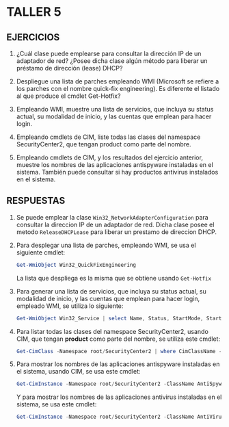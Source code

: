 # TALLER 5 
## EJERCICIOS
1. ¿Cuál clase puede emplearse para consultar la dirección IP de un adaptador de red? ¿Posee dicha clase algún método para liberar un préstamo de dirección (lease) DHCP?

2. Despliegue una lista de parches empleando WMI (Microsoft se refiere a los parches con el nombre quick-fix engineering). Es diferente el listado al que produce el cmdlet Get-Hotfix?

3. Empleando WMI, muestre una lista de servicios, que incluya su status actual, su modalidad de inicio, y las cuentas que emplean para hacer login.

4. Empleando cmdlets de CIM, liste todas las clases del namespace SecurityCenter2, que tengan product como parte del nombre.

5. Empleando cmdlets de CIM, y los resultados del ejercicio anterior, muestre los nombres de las aplicaciones antispyware instaladas en el sistema. También puede consultar si hay productos antivirus instalados en el sistema.

## RESPUESTAS
1.	Se puede emplear la clase ```Win32_NetworkAdapterConfiguration``` para consultar la direccion IP de un adaptador de red. Dicha clase posee el metodo ```ReleaseDHCPLease``` para liberar un prestamo de direccion DHCP.

2.	Para desplegar una lista de parches, empleando WMI, se usa el siguiente cmdlet:
	```Powershell
	Get-WmiObject Win32_QuickFixEngineering
	```
	La lista que despliega es la misma que se obtiene usando ```Get-Hotfix```
	
3.	Para generar una lista de servicios, que incluya su status actual, su modalidad de inicio, y las cuentas que emplean para hacer login, empleado WMI, se utiliza lo siguiente:
	```Powershell
	Get-WmiObject Win32_Service | select Name, Status, StartMode, StartName | sort Name
	```
	
4.	Para listar todas las clases del namespace SecurityCenter2, usando CIM, que tengan **product** como parte del nombre, se utiliza este cmdlet:
	```Powershell
	Get-CimClass -Namespace root/SecurityCenter2 | where CimClassName -Like '*product*'
	```
	
5. Para mostrar los nombres de las aplicaciones antispyware instaladas en el sistema, usando CIM, se usa este cmdlet:
	```Powershell
	Get-CimInstance -Namespace root/SecurityCenter2 -ClassName AntiSpywareProduct
	```
	Y para mostrar los nombres de las aplicaciones antivirus instaladas en el sistema, se usa este cmdlet:
	```Powershell
	Get-CimInstance -Namespace root/SecurityCenter2 -ClassName AntiVirusProduct
	```